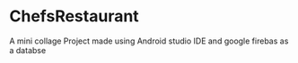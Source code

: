 # ChefsRestaurant
A mini collage Project made using Android studio IDE and google firebas as a databse
